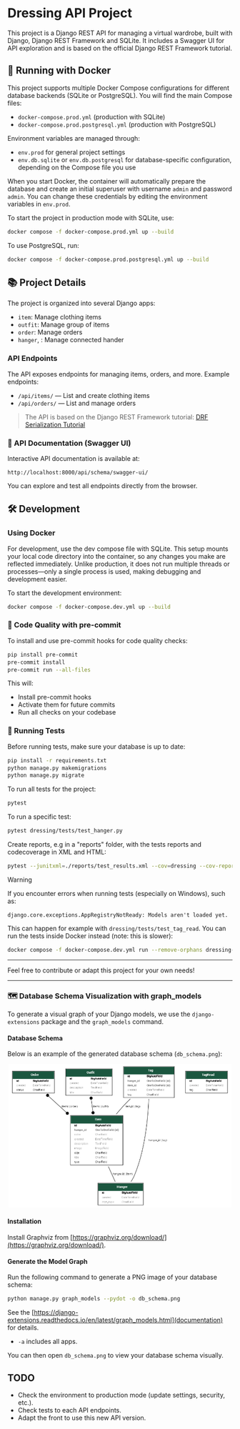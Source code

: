 # Dressing API Project

This project is a Django REST API for managing a virtual wardrobe, built with Django, Django REST Framework and SQLite. It includes a Swagger UI for API exploration and is based on the official Django REST Framework tutorial.

## 🚀 Running with Docker

This project supports multiple Docker Compose configurations for different database backends (SQLite or PostgreSQL).
You will find the main Compose files:

- `docker-compose.prod.yml` (production with SQLite)
- `docker-compose.prod.postgresql.yml` (production with PostgreSQL)

Environment variables are managed through:

- `env.prod` for general project settings
- `env.db.sqlite` or `env.db.postgresql` for database-specific configuration, depending on the Compose file you use

When you start Docker, the container will automatically prepare the database and create an initial superuser with username `admin` and password `admin`.
You can change these credentials by editing the environment variables in `env.prod`.

To start the project in production mode with SQLite, use:

```bash
docker compose -f docker-compose.prod.yml up --build
```

To use PostgreSQL, run:

```bash
docker compose -f docker-compose.prod.postgresql.yml up --build
```

## 📚 Project Details

The project is organized into several Django apps:
- `item`: Manage clothing items
- `outfit`: Manage group of items
- `order`: Manage orders
- `hanger`, : Manage connected hander

### API Endpoints

The API exposes endpoints for managing items, orders, and more. Example endpoints:

- `/api/items/` — List and create clothing items
- `/api/orders/` — List and manage orders

> The API is based on the Django REST Framework tutorial: [DRF Serialization Tutorial](https://www.django-rest-framework.org/tutorial/1-serialization/)

### 🔎 API Documentation (Swagger UI)

Interactive API documentation is available at:

```
http://localhost:8000/api/schema/swagger-ui/
```

You can explore and test all endpoints directly from the browser.



## 🛠️ Development

### Using Docker

For development, use the dev compose file with SQLite. This setup mounts your local code directory into the container, so any changes you make are reflected immediately.
Unlike production, it does not run multiple threads or processes—only a single process is used, making debugging and development easier.

To start the development environment:

```bash
docker compose -f docker-compose.dev.yml up --build
```

### 🧹 Code Quality with pre-commit

To install and use pre-commit hooks for code quality checks:

```bash
pip install pre-commit
pre-commit install
pre-commit run --all-files
```

This will:
- Install pre-commit hooks
- Activate them for future commits
- Run all checks on your codebase

### 🧪 Running Tests

Before running tests, make sure your database is up to date:

```bash
pip install -r requirements.txt
python manage.py makemigrations
python manage.py migrate
```

To run all tests for the project:

```bash
pytest
```

To run a specific test:
```bash
pytest dressing/tests/test_hanger.py
```

Create reports, e.g in a "reports" folder, with the tests reports and codecoverage in XML and HTML:
```bash
pytest --junitxml=./reports/test_results.xml --cov=dressing --cov-report=xml:./reports/coverage.xml --cov-report=html:./reports/coverage_html/
```


> [!WARNING]
> If you encounter errors when running tests (especially on Windows), such as:
> ```
> django.core.exceptions.AppRegistryNotReady: Models aren't loaded yet.
> ```
>
> This can happen for example with `dressing/tests/test_tag_read`.
> You can run the tests inside Docker instead (note: this is slower):
>
> ```bash
> docker compose -f docker-compose.dev.yml run --remove-orphans dressing-api pytest
> ```

---

Feel free to contribute or adapt this project for your own needs!

---


### 🗺️ Database Schema Visualization with graph_models

To generate a visual graph of your Django models, we use the `django-extensions` package and the `graph_models` command.

#### Database Schema

Below is an example of the generated database schema (`db_schema.png`):

<p align="center">
<img width="500" src="db_schema.png" /></p>

#### Installation

Install Graphviz from [https://graphviz.org/download/](https://graphviz.org/download/).


#### Generate the Model Graph

Run the following command to generate a PNG image of your database schema:

```bash
python manage.py graph_models --pydot -o db_schema.png
```

See the [https://django-extensions.readthedocs.io/en/latest/graph_models.html](documentation) for details.
- `-a` includes all apps.

You can then open `db_schema.png` to view your database schema visually.


## TODO

- Check the environment to production mode (update settings, security, etc.).
- Check tests to each API endpoints.
- Adapt the front to use this new API version.
